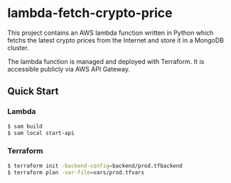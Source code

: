 # lambda-fetch-crypto-price

This project contains an AWS lambda function written in Python which fetchs the latest crypto prices from the Internet and store it in a MongoDB cluster.

The lambda function is managed and deployed with Terraform. It is accessible publicly via AWS API Gateway.

## Quick Start

### Lambda

```bash
$ sam build
$ sam local start-api
```

### Terraform

```bash
$ terraform init -backend-config=backend/prod.tfbackend
$ terraform plan -var-file=vars/prod.tfvars
```
